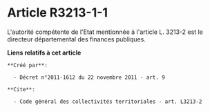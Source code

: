 # Article R3213-1-1

L'autorité compétente de l'Etat mentionnée à l'article L. 3213-2 est le directeur départemental des finances publiques.

**Liens relatifs à cet article**

	**Créé par**:

	  - Décret n°2011-1612 du 22 novembre 2011 - art. 9

	**Cite**:

	  - Code général des collectivités territoriales - art. L3213-2
